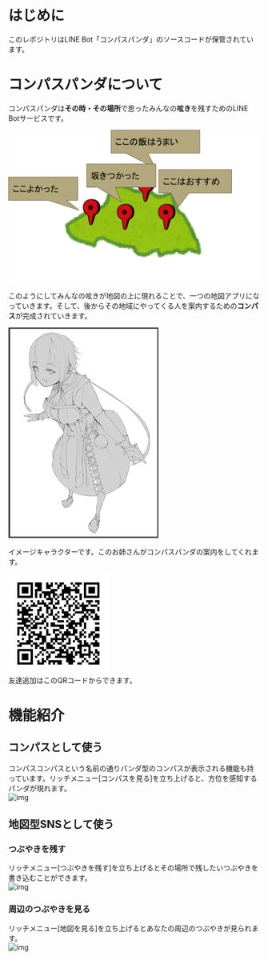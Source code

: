 # はじめに
このレポジトリはLINE Bot「コンパスパンダ」のソースコードが保管されています。

# コンパスパンダについて
コンパスパンダは**その時・その場所**で思ったみんなの**呟き**を残すためのLINE Botサービスです。  

![img](./assets/イメージ図.png "イメージ図")

このようにしてみんなの呟きが地図の上に現れることで、一つの地図アプリになっていきます。そして、後からその地域にやってくる人を案内するための**コンパス**が完成されていきます。

![img](./assets/image.png "イメージ図")

イメージキャラクターです。このお姉さんがコンパスパンダの案内をしてくれます。

![img](./assets/QR.png "QR")  
友達追加はこのQRコードからできます。</br>

# 機能紹介

## コンパスとして使う
コンパスコンパスという名前の通りパンダ型のコンパスが表示される機能も持っています。リッチメニュー[コンパスを見る]を立ち上げると、方位を感知するパンダが現れます。  
![img](./assets/compass.gif "コンパス")

## 地図型SNSとして使う

### つぶやきを残す
リッチメニュー[つぶやきを残す]を立ち上げるとその場所で残したいつぶやきを書き込むことができます。  
![img](./assets/tweet.gif "つぶやき")

### 周辺のつぶやきを見る
リッチメニュー[地図を見る]を立ち上げるとあなたの周辺のつぶやきが見られます。  
![img](./assets/map.gif "地図")